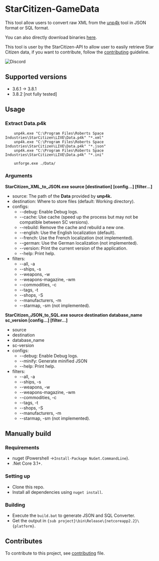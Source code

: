 # StarCitizen-GameData

This tool allow users to convert raw XML from the [unp4k](https://github.com/dolkensp/unp4k) tool in JSON format or SQL format.

You can also directly download binaries [here](https://github.com/Dymerz/StarCitizen-GameData/releases).

This tool is user by the StarCitizen-API to allow user to easily retrieve Star Citizen data, if you want to contribute, follow the [contributing](contributing.md) guideline.

![Discord](https://img.shields.io/badge/discord-join-%237289DA?link=https://discord.gg/EcWagya)

## Supported versions

- 3.6.1 → 3.8.1
- 3.8.2 [not fully tested]

## Usage

### Extract **Data.p4k**
```
	unp4k.exe "C:\Program Files\Roberts Space Industries\StarCitizen\LIVE\Data.p4k" "*.xml"
	unp4k.exe "C:\Program Files\Roberts Space Industries\StarCitizen\LIVE\Data.p4k" "*.json"
	unp4k.exe "C:\Program Files\Roberts Space Industries\StarCitizen\LIVE\Data.p4k" "*.ini"
	
	unforge.exe ./Data/
```
### Arguments

**StarCitizen_XML_to_JSON.exe source [destination] [config...] [filter...]**
  - source: The path of the **Data** provided by **unp4k.**
  - destination: Where to store files (default: Working directory).
  - configs:
      - --debug: Enable Debug logs.
      - --cache: Use cache (speed up the process but may not be compatible between SC versions).
      - --rebuild: Remove the cache and rebuild a new one.
      - --english: Use the English localization (default).
      - --french: Use the French localization (not implemented).
      - --german: Use the German localization (not implemented).
      - --version: Print the current version of the application.
      - --help: Print help.
  - filters:
      - --all, -a
      - --ships, -s
      - --weapons, -w
      - --weapons-magazine, -wm
      - --commodities, -c
      - --tags, -t
      - --shops, -S
      - --manufacturers, -m
      - --starmap, -sm (not implemented).

**StarCitizen_JSON_to_SQL.exe source destination database_name sc_version [config...] [filter...]**
  - source
  - destination
  - database_name
  - sc-version
  - configs:
      - --debug: Enable Debug logs.
      - --minify: Generate minified JSON
      - --help: Print help.
  - filters:
      - --all, -a
      - --ships, -s
      - --weapons, -w
      - --weapons-magazine, -wm
      - --commodities, -c
      - --tags, -t
      - --shops, -S
      - --manufacturers, -m
      - --starmap, -sm (not implemented).

## Manually build

### Requirements

- nuget (Powershell →`Install-Package NuGet.CommandLine`).
- .Net Core 3.1+.

### Setting up

- Clone this repo.
- Install all dependencies using `nuget install`.

### Building

- Execute the `build.bat` to generate JSON and SQL Converter.
- Get the output in `{sub project}\bin\Release\{netcoreapp2.2}\{platform}`.

## Contributes

To contribute to this project, see [contributing](contributing.md) file.
